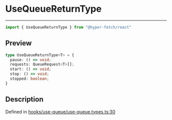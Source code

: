 

# UseQueueReturnType

<div class="api-docs__separator" data-reactroot="">

---

</div><div class="api-docs__import" data-reactroot="">

```ts
import { UseQueueReturnType } from "@hyper-fetch/react"
```

</div><div class="api-docs__section">

## Preview

</div><div class="api-docs__preview type">

```ts
type UseQueueReturnType<T> = {
  pause: () => void; 
  requests: QueueRequest<T>[]; 
  start: () => void; 
  stop: () => void; 
  stopped: boolean; 
}
```

</div><div class="api-docs__section">

## Description

</div><div class="api-docs__description"><span class="api-docs__do-not-parse">



</span></div><p class="api-docs__definition">

Defined in [hooks/use-queue/use-queue.types.ts:30](https://github.com/BetterTyped/hyper-fetch/blob/0bdb96c0/packages/react/src/hooks/use-queue/use-queue.types.ts#L30)

</p>